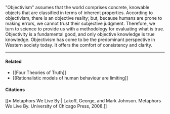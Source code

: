 "Objectivism" assumes that the world comprises concrete, knowable objects that are classified in terms of inherent properties. According to objectivism, there is an objective reality; but, because humans are prone to making errors, we cannot trust their subjective judgment. Therefore, we turn to science to provide us with a methodology for evaluating what is true. Objectivity is a fundamental good, and only objective knowledge is true knowledge. Objectivism has come to be the predominant perspective in Western society today. It offers the comfort of consistency and clarity.

---

#### Related

-   [[Four Theories of Truth]]
-   [[Rationalistic models of human behaviour are limiting]]

#### Citations

[[≈ Metaphors We Live By | Lakoff, George, and Mark Johnson. Metaphors We Live By. University of Chicago Press, 2008.]]